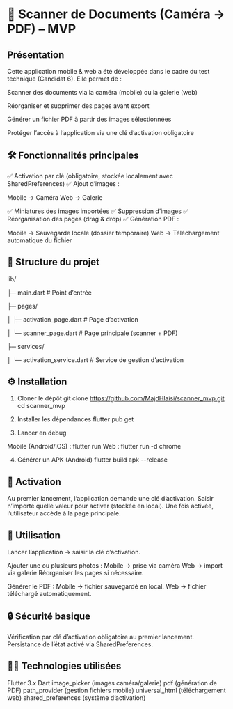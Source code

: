 # 📄 Scanner de Documents (Caméra → PDF) – MVP

## Présentation
Cette application mobile & web a été développée dans le cadre du test technique (Candidat 6).
Elle permet de :

Scanner des documents via la caméra (mobile) ou la galerie (web)

Réorganiser et supprimer des pages avant export

Générer un fichier PDF à partir des images sélectionnées

Protéger l’accès à l’application via une clé d’activation obligatoire
## 🛠️ Fonctionnalités principales
✅ Activation par clé (obligatoire, stockée localement avec SharedPreferences)
✅ Ajout d’images :

Mobile → Caméra
Web → Galerie

✅ Miniatures des images importées
✅ Suppression d’images
✅ Réorganisation des pages (drag & drop)
✅ Génération PDF :

Mobile → Sauvegarde locale (dossier temporaire)
Web → Téléchargement automatique du fichier
## 📂 Structure du projet
lib/

 ├─ main.dart                # Point d’entrée
 
 ├─ pages/
 
 │   ├─ activation_page.dart # Page d’activation
 
 │   └─ scanner_page.dart    # Page principale (scanner + PDF)
 
 ├─ services/
 
 │   └─ activation_service.dart # Service de gestion d’activation
 
## ⚙️ Installation 
1. Cloner le dépôt
git clone https://github.com/MajdHlaisi/scanner_mvp.git
cd scanner_mvp

2. Installer les dépendances
flutter pub get

3. Lancer en debug

Mobile (Android/iOS) :
flutter run
Web :
flutter run -d chrome

4. Générer un APK (Android)
flutter build apk --release
## 🔑 Activation
Au premier lancement, l’application demande une clé d’activation.
Saisir n’importe quelle valeur pour activer (stockée en local).
Une fois activée, l’utilisateur accède à la page principale.

## 📸 Utilisation
Lancer l’application → saisir la clé d’activation.

Ajouter une ou plusieurs photos :
Mobile → prise via caméra
Web → import via galerie
Réorganiser les pages si nécessaire.

Générer le PDF :
Mobile → fichier sauvegardé en local.
Web → fichier téléchargé automatiquement.

## 🔒 Sécurité basique

Vérification par clé d’activation obligatoire au premier lancement.
Persistance de l’état activé via SharedPreferences.

## 🧑‍💻 Technologies utilisées

Flutter 3.x
Dart
image_picker (images caméra/galerie)
pdf (génération de PDF)
path_provider (gestion fichiers mobile)
universal_html (téléchargement web)
shared_preferences (système d’activation)
